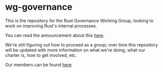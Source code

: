 # wg-governance

This is the repository for the Rust Governance Working Group, looking to work on improving Rust's internal processes.

You can read the announcement about this [here](https://internals.rust-lang.org/t/governance-working-group-announcement/9637).

We're still figuring out how to proceed as a group; over time this repository will be updated with more information on what we're doing, what our charter is, how to get involved, etc.

Our members can be found [here](https://www.rust-lang.org/governance/teams/core#wg-governance)
